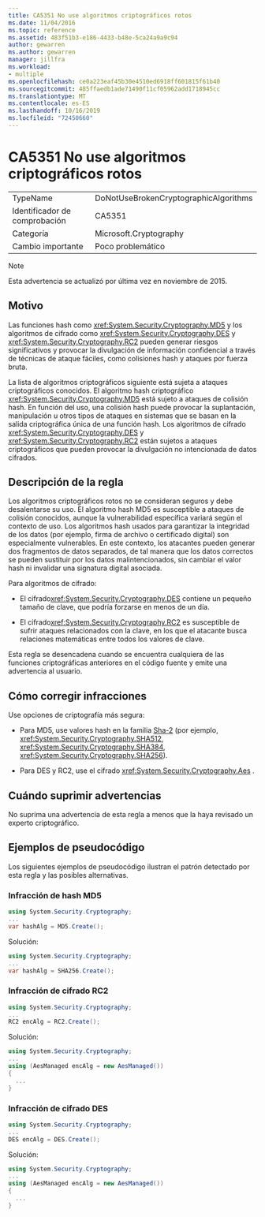 ```yaml
---
title: CA5351 No use algoritmos criptográficos rotos
ms.date: 11/04/2016
ms.topic: reference
ms.assetid: 483f51b3-e186-4433-b48e-5ca24a9a9c94
author: gewarren
ms.author: gewarren
manager: jillfra
ms.workload:
- multiple
ms.openlocfilehash: ce0a223eaf45b30e4510ed6918ff601815f61b40
ms.sourcegitcommit: 485ffaedb1ade71490f11cf05962add1718945cc
ms.translationtype: MT
ms.contentlocale: es-ES
ms.lasthandoff: 10/16/2019
ms.locfileid: "72450660"
---
```

# <a name="ca5351-do-not-use-broken-cryptographic-algorithms"></a>CA5351 No use algoritmos criptográficos rotos

|||
|-|-|
|TypeName|DoNotUseBrokenCryptographicAlgorithms|
|Identificador de comprobación|CA5351|
|Categoría|Microsoft.Cryptography|
|Cambio importante|Poco problemático|

> [!NOTE]
> Esta advertencia se actualizó por última vez en noviembre de 2015.

## <a name="cause"></a>Motivo

Las funciones hash como <xref:System.Security.Cryptography.MD5> y los algoritmos de cifrado como <xref:System.Security.Cryptography.DES> y <xref:System.Security.Cryptography.RC2> pueden generar riesgos significativos y provocar la divulgación de información confidencial a través de técnicas de ataque fáciles, como colisiones hash y ataques por fuerza bruta.

La lista de algoritmos criptográficos siguiente está sujeta a ataques criptográficos conocidos. El algoritmo hash criptográfico <xref:System.Security.Cryptography.MD5> está sujeto a ataques de colisión hash.  En función del uso, una colisión hash puede provocar la suplantación, manipulación u otros tipos de ataques en sistemas que se basan en la salida criptográfica única de una función hash. Los algoritmos de cifrado <xref:System.Security.Cryptography.DES> y <xref:System.Security.Cryptography.RC2> están sujetos a ataques criptográficos que pueden provocar la divulgación no intencionada de datos cifrados.

## <a name="rule-description"></a>Descripción de la regla

Los algoritmos criptográficos rotos no se consideran seguros y debe desalentarse su uso. El algoritmo hash MD5 es susceptible a ataques de colisión conocidos, aunque la vulnerabilidad específica variará según el contexto de uso.  Los algoritmos hash usados para garantizar la integridad de los datos (por ejemplo, firma de archivo o certificado digital) son especialmente vulnerables.  En este contexto, los atacantes pueden generar dos fragmentos de datos separados, de tal manera que los datos correctos se pueden sustituir por los datos malintencionados, sin cambiar el valor hash ni invalidar una signatura digital asociada.

Para algoritmos de cifrado:

- El cifrado<xref:System.Security.Cryptography.DES> contiene un pequeño tamaño de clave, que podría forzarse en menos de un día.

- El cifrado<xref:System.Security.Cryptography.RC2> es susceptible de sufrir ataques relacionados con la clave, en los que el atacante busca relaciones matemáticas entre todos los valores de clave.

Esta regla se desencadena cuando se encuentra cualquiera de las funciones criptográficas anteriores en el código fuente y emite una advertencia al usuario.

## <a name="how-to-fix-violations"></a>Cómo corregir infracciones

Use opciones de criptografía más segura:

- Para MD5, use valores hash en la familia [Sha-2](/windows/desktop/SecCrypto/hash-and-signature-algorithms) (por ejemplo, <xref:System.Security.Cryptography.SHA512>, <xref:System.Security.Cryptography.SHA384>, <xref:System.Security.Cryptography.SHA256>).

- Para DES y RC2, use el cifrado <xref:System.Security.Cryptography.Aes> .

## <a name="when-to-suppress-warnings"></a>Cuándo suprimir advertencias

No suprima una advertencia de esta regla a menos que la haya revisado un experto criptográfico.

## <a name="pseudo-code-examples"></a>Ejemplos de pseudocódigo

Los siguientes ejemplos de pseudocódigo ilustran el patrón detectado por esta regla y las posibles alternativas.

### <a name="md5-hashing-violation"></a>Infracción de hash MD5

```csharp
using System.Security.Cryptography;
...
var hashAlg = MD5.Create();
```

Solución:

```csharp
using System.Security.Cryptography;
...
var hashAlg = SHA256.Create();
```

### <a name="rc2-encryption-violation"></a>Infracción de cifrado RC2

```csharp
using System.Security.Cryptography;
...
RC2 encAlg = RC2.Create();
```

Solución:

```csharp
using System.Security.Cryptography;
...
using (AesManaged encAlg = new AesManaged())
{
  ...
}
```

### <a name="des-encryption-violation"></a>Infracción de cifrado DES

```csharp
using System.Security.Cryptography;
...
DES encAlg = DES.Create();
```

Solución:

```csharp
using System.Security.Cryptography;
...
using (AesManaged encAlg = new AesManaged())
{
  ...
}
```
